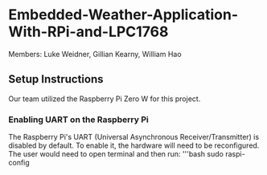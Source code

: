 # Embedded-Weather-Application-With-RPi-and-LPC1768
Members: Luke Weidner, Gillian Kearny, William Hao
## Setup Instructions
Our team utilized the Raspberry Pi Zero W for this project.
### Enabling UART on the Raspberry Pi
The Raspberry Pi's UART (Universal Asynchronous Receiver/Transmitter) is disabled by default. To enable it, the hardware will need to be reconfigured.
The user would need to open terminal and then run:
'''bash
sudo raspi-config
